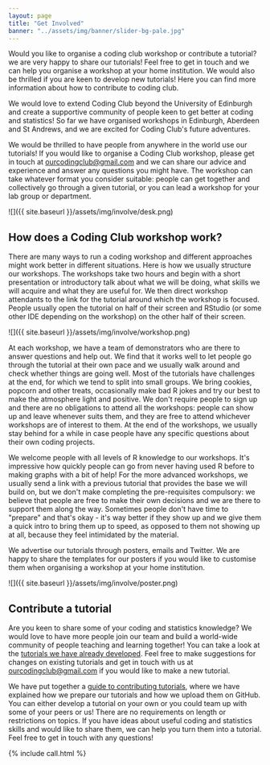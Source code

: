 ```yaml
---
layout: page
title: "Get Involved"
banner: "../assets/img/banner/slider-bg-pale.jpg"
---
```


Would you like to organise a coding club workshop or contribute a tutorial? we are very happy to share our tutorials! Feel free to get in touch and we can help you organise a workshop at your home institution. We would also be thrilled if you are keen to develop new tutorials! Here you can find more information about how to contribute to coding club.

We would love to extend Coding Club beyond the University of Edinburgh and create a supportive community of people keen to get better at coding and statistics! So far we have organised workshops in Edinburgh, Aberdeen and St Andrews, and we are excited for Coding Club's future adventures.

We would be thrilled to have people from anywhere in the world use our tutorials! If you would like to organise a Coding Club workshop, please get in touch at ourcodingclub@gmail.com and we can share our advice and experience and answer any questions you might have. The workshop can take whatever format you consider suitable: people can get together and collectively go through a given tutorial, or you can lead a workshop for your lab group or department.

![]({{ site.baseurl }}/assets/img/involve/desk.png)

## How does a Coding Club workshop work?

There are many ways to run a coding workshop and different approaches might work better in different situations. Here is how we usually structure our workshops. The workshops take two hours and begin with a short presentation or introductory talk about what we will be doing, what skills we will acquire and what they are useful for. We then direct workshop attendants to the link for the tutorial around which the workshop is focused. People usually open the tutorial on half of their screen and RStudio (or some other IDE depending on the workshop) on the other half of their screen.

![]({{ site.baseurl }}/assets/img/involve/workshop.png)

At each workshop, we have a team of demonstrators who are there to answer questions and help out. We find that it works well to let people go through the tutorial at their own pace and we usually walk around and check whether things are going well. Most of the tutorials have challenges at the end, for which we tend to split into small groups. We bring cookies, popcorn and other treats, occasionally make bad R jokes and try our best to make the atmosphere light and positive. We don't require people to sign up and there are no obligations to attend all the workshops: people can show up and leave whenever suits them, and they are free to attend whichever workshops are of interest to them. At the end of the workshops, we usually stay behind for a while in case people have any specific questions about their own coding projects.

We welcome people with all levels of R knowledge to our workshops. It's impressive how quickly people can go from never having used R before to making graphs with a bit of help! For the more advanced workshops, we usually send a link with a previous tutorial that provides the base we will build on, but we don't make completing the pre-requisites compulsory: we believe that people are free to make their own decisions and we are there to support them along the way. Sometimes people don't have time to "prepare" and that's okay - it's way better if they show up and we give them a quick intro to bring them up to speed, as opposed to them not showing up at all, because they feel intimidated by the material.

We advertise our tutorials through posters, emails and Twitter. We are happy to share the templates for our posters if you would like to customise them when organising a workshop at your home institution.

![]({{ site.baseurl }}/assets/img/involve/poster.png)

## Contribute a tutorial

Are you keen to share some of your coding and statistics knowledge? We would love to have more people join our team and build a world-wide community of people teaching and learning together! You can take a look at the [tutorials we have already developed](https://ourcodingclub.github.io/tutorials/). Feel free to make suggestions for changes on existing tutorials and get in touch with us at ourcodingclub@gmail.com if you would like to make a new tutorial.

We have put together a [guide to contributing tutorials](https://github.com/ourcodingclub/tutorials-in-progress/blob/master/Tutorial_publishing_guide.md), where we have explained how we prepare our tutorials and how we upload them on GitHub. You can either develop a tutorial on your own or you could team up with some of your peers or us! There are no requirements on length or restrictions on topics. If you have ideas about useful coding and statistics skills and would like to share them, we can help you turn them into a tutorial. Feel free to get in touch with any questions!

{% include call.html %}
